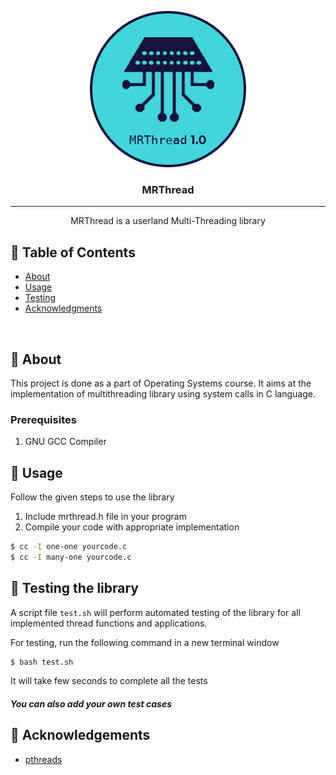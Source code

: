 <p align="center">
 <img width=250px height=250px src="MRThread logo.png" alt="Library logo"></a>
</p>

<h3 align="center">MRThread</h3>

-------

<p align="center"> MRThread is a userland Multi-Threading library
    <br> 
</p>

## 📝 Table of Contents

- [About](#about)
- [Usage](#usage)
- [Testing](#testing)
- [Acknowledgments](#acknowledgements)

</br>

## &#x1F537; About <a name = "about"></a>

This project is done as a part of Operating Systems course. It aims at the implementation of multithreading library using system calls in C language.

### Prerequisites

1. GNU GCC Compiler

## &#x1F537; Usage <a name = "usage"></a>

Follow the given steps to use the library

1. Include mrthread.h file in your program
2. Compile your code with appropriate implementation
```sh
$ cc -I one-one yourcode.c
$ cc -I many-one yourcode.c
```

## &#x1F537; Testing the library <a name = "testing"></a>

A script file `test.sh` will perform automated testing of the library for all implemented thread functions and applications.

For testing, run the following command in a new terminal window

```sh
$ bash test.sh
```

It will take few seconds to complete all the tests

##### You can also add your own test cases

## &#x1F537; Acknowledgements <a name = "acknowledgements"></a>

- [pthreads](https://man7.org/linux/man-pages/man7/pthreads.7.html)
